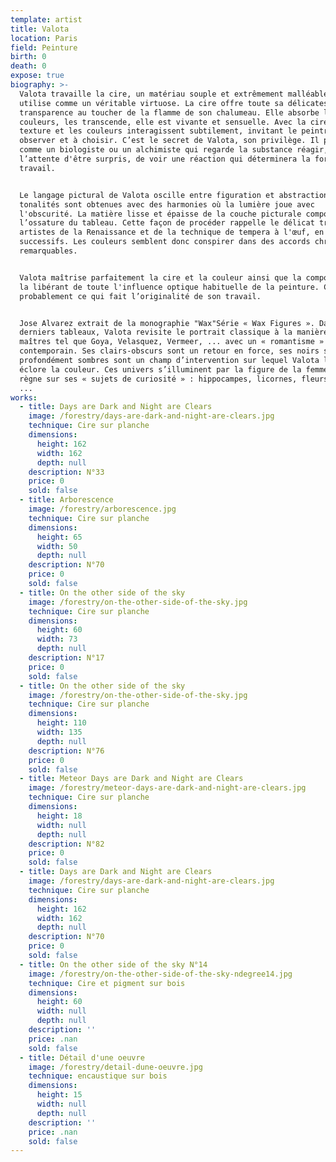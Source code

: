 ```yaml
---
template: artist
title: Valota
location: Paris
field: Peinture
birth: 0
death: 0
expose: true
biography: >-
  Valota travaille la cire, un matériau souple et extrêmement malléable qu'il
  utilise comme un véritable virtuose. La cire offre toute sa délicatesse et sa
  transparence au toucher de la flamme de son chalumeau. Elle absorbe les
  couleurs, les transcende, elle est vivante et sensuelle. Avec la cire, la
  texture et les couleurs interagissent subtilement, invitant le peintre à
  observer et à choisir. C’est le secret de Valota, son privilège. Il procède
  comme un biologiste ou un alchimiste qui regarde la substance réagir, dans
  l’attente d'être surpris, de voir une réaction qui déterminera la forme de son
  travail.


  Le langage pictural de Valota oscille entre figuration et abstraction. Les
  tonalités sont obtenues avec des harmonies où la lumière joue avec
  l'obscurité. La matière lisse et épaisse de la couche picturale compose
  l’ossature du tableau. Cette façon de procéder rappelle le délicat travail des
  artistes de la Renaissance et de la technique de tempera à l'œuf, en glacis
  successifs. Les couleurs semblent donc conspirer dans des accords chromatiques
  remarquables.


  Valota maîtrise parfaitement la cire et la couleur ainsi que la composition,
  la libérant de toute l'influence optique habituelle de la peinture. C’est
  probablement ce qui fait l’originalité de son travail.


  Jose Alvarez extrait de la monographie "Wax"Série « Wax Figures ». Dans ses
  derniers tableaux, Valota revisite le portrait classique à la manière des
  maîtres tel que Goya, Velasquez, Vermeer, ... avec un « romantisme »
  contemporain. Ses clairs-obscurs sont un retour en force, ses noirs si
  profondément sombres sont un champ d’intervention sur lequel Valota laisse
  éclore la couleur. Ces univers s’illuminent par la figure de la femme qui
  règne sur ses « sujets de curiosité » : hippocampes, licornes, fleurs de vie,
  ...
works:
  - title: Days are Dark and Night are Clears
    image: /forestry/days-are-dark-and-night-are-clears.jpg
    technique: Cire sur planche
    dimensions:
      height: 162
      width: 162
      depth: null
    description: N°33
    price: 0
    sold: false
  - title: Arborescence
    image: /forestry/arborescence.jpg
    technique: Cire sur planche
    dimensions:
      height: 65
      width: 50
      depth: null
    description: N°70
    price: 0
    sold: false
  - title: On the other side of the sky
    image: /forestry/on-the-other-side-of-the-sky.jpg
    technique: Cire sur planche
    dimensions:
      height: 60
      width: 73
      depth: null
    description: N°17
    price: 0
    sold: false
  - title: On the other side of the sky
    image: /forestry/on-the-other-side-of-the-sky.jpg
    technique: Cire sur planche
    dimensions:
      height: 110
      width: 135
      depth: null
    description: N°76
    price: 0
    sold: false
  - title: Meteor Days are Dark and Night are Clears
    image: /forestry/meteor-days-are-dark-and-night-are-clears.jpg
    technique: Cire sur planche
    dimensions:
      height: 18
      width: null
      depth: null
    description: N°82
    price: 0
    sold: false
  - title: Days are Dark and Night are Clears
    image: /forestry/days-are-dark-and-night-are-clears.jpg
    technique: Cire sur planche
    dimensions:
      height: 162
      width: 162
      depth: null
    description: N°70
    price: 0
    sold: false
  - title: On the other side of the sky N°14
    image: /forestry/on-the-other-side-of-the-sky-ndegree14.jpg
    technique: Cire et pigment sur bois
    dimensions:
      height: 60
      width: null
      depth: null
    description: ''
    price: .nan
    sold: false
  - title: Détail d'une oeuvre
    image: /forestry/detail-dune-oeuvre.jpg
    technique: encaustique sur bois
    dimensions:
      height: 15
      width: null
      depth: null
    description: ''
    price: .nan
    sold: false
---
```


